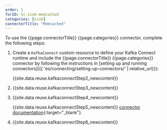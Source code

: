 ```yaml
---
order: 1
forID: kc-sink-memcached
categories: [sink]
connectorTitle: "Memcached"
---
```


To use the {{page.connectorTitle}} {{page.categories}} connector, complete the following steps:

1. Create a `KafkaConnect` custom resource to define your Kafka Connect runtime and include the {{page.connectorTitle}} {{page.categories}} connector by following the instructions in [setting up and running connectors]({{ 'es/connecting/setting-up-connectors/' | relative_url}}):

   {{site.data.reuse.kafkaconnectStep2_newcontent}}

2. {{site.data.reuse.kafkaconnectStep3_newcontent}}  

3. {{site.data.reuse.kafkaconnectStep4_newcontent}}
   
   {{site.data.reuse.kafkaconnectStep5_newcontent}} [connector documentation](https://github.com/jcustenborder/kafka-connect-memcached?tab=readme-ov-file#sink-connectors){:target="_blank"}.
   
    
4. {{site.data.reuse.kafkaconnectStep6_newcontent}}